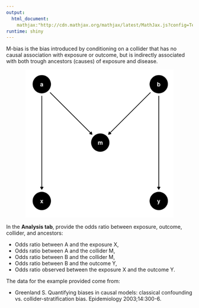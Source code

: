 ```yaml
---
output: 
  html_document:
    mathjax:"http://cdn.mathjax.org/mathjax/latest/MathJax.js?config=TeX-AMS-MML_HTMLorMML"
runtime: shiny
---
```

M-bias is the bias introduced by conditioning on a collider that has no causal
association with exposure or outcome, but is indirectly associated with both
trough ancestors (causes) of exposure and disease.

<center>
<img src="mbias.png" width="400"/>
</center>

In the **Analysis tab**, provide the odds ratio between exposure, outcome,
collider, and ancestors:

- Odds ratio between A and the exposure X,
- Odds ratio between A and the collider M,
- Odds ratio between B and the collider M,
- Odds ratio between B and the outcome Y,
- Odds ratio observed between the exposure X and the outcome Y.

The data for the example provided come from:

- Greenland S. Quantifying biases in causal models: classical confounding vs.
  collider-stratification bias. Epidemiology 2003;14:300-6.
